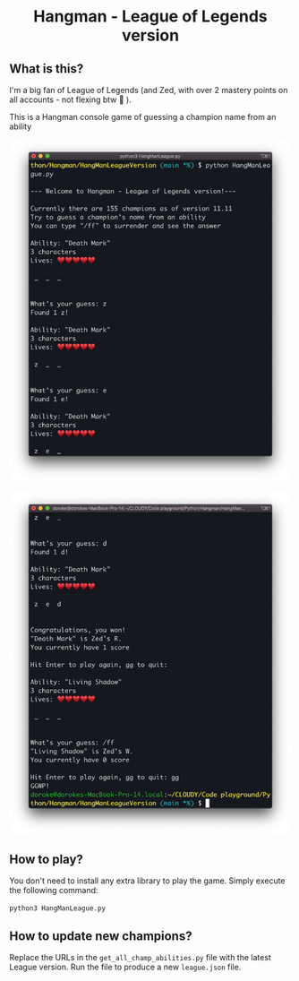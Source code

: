 <h1 align="center">Hangman - League of Legends version</h1>

<h2>What is this?</h2>
<p>I'm a big fan of League of Legends (and Zed, with over 2 mastery points on all accounts - not flexing btw 🌚 ). </p> 

<p>This is a Hangman console game of guessing a champion name from an ability</p>
<p align="center"><img src="./img/main.jpg" alt="gameplay" width="700px"></p>
<p align="center"><img src="./img/ff.jpg" alt="ff" width="700px"></p>

<h2>How to play?</h2>
<p>You don't need to install any extra library to play the game. Simply execute the following command:</p> 
<p><code>python3 HangManLeague.py</code></p>

<h2>How to update new champions?</h2>
<p>Replace the URLs in the <code>get_all_champ_abilities.py</code> file with the latest League version. Run the file to produce a new <code>league.json</code> file.</p> 